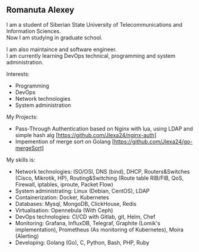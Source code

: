 ## Romanuta Alexey
I am a student of Siberian State University of Telecommunications and Information Sciences.  
Now I am studying in graduate school.

I am also maintaince and software engineer.  
I am currently learning DevOps technical, programming and system administration.

Interests:
 - Programming
 - DevOps
 - Network technologies
 - System administration

My Projects:
 - Pass-Through Authentication based on Nginx with lua, using LDAP and simple hash alg [https://github.com/JIexa24/nginx-auth]  
 - Impemention of merge sort on Golang [https://github.com/JIexa24/go-mergeSort]  

My skills is:
 - Network technologies: ISO/OSI, DNS (bind), DHCP, Routers&Switches (Cisco, Mikrotik, HP), Routing&Switching (Route table RIB/FIB, QoS, Firewall, iptables, iproute, Packet Flow) 
 - System administrating: Linux (Debian, CentOS), LDAP 
 - Containerization: Docker, Kubernetes 
 - Databases: Mysql, MongoDB, ClickHouse, Redis
 - Virtualisation: Opennebula (With Ceph)
 - DevOps technologies: CI/CD with Gitlab, git, Helm, Chef
 - Monitoring: Grafana, InfluxDB, Telegraf, Graphite (Lomik's implementation), Prometheus (As monitoring of Kubernetes), Moira (Alerting)
 - Developing: Golang (Go), C, Python, Bash, PHP, Ruby 
 
<!--
**JIexa24/JIexa24** is a ✨ _special_ ✨ repository because its `README.md` (this file) appears on your GitHub profile.

Here are some ideas to get you started:

- 🔭 I’m currently working on ...
- 🌱 I’m currently learning ...
- 👯 I’m looking to collaborate on ...
- 🤔 I’m looking for help with ...
- 💬 Ask me about ...
- 📫 How to reach me: ...
- 😄 Pronouns: ...
- ⚡ Fun fact: ...
-->
